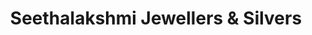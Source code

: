 ---
title: "Seethalakshmi Jewellers & Silvers"
url: /sankarankoil/seethalakshmi-jewellers-and-silvers/
shop: jewelry
---